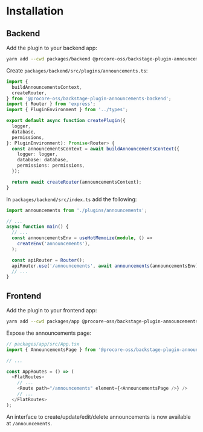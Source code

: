 # Installation

## Backend

Add the plugin to your backend app:

```bash
yarn add --cwd packages/backend @procore-oss/backstage-plugin-announcements-backend
```

Create `packages/backend/src/plugins/announcements.ts`:

```ts
import {
  buildAnnouncementsContext,
  createRouter,
} from '@procore-oss/backstage-plugin-announcements-backend';
import { Router } from 'express';
import { PluginEnvironment } from '../types';

export default async function createPlugin({
  logger,
  database,
  permissions,
}: PluginEnvironment): Promise<Router> {
  const announcementsContext = await buildAnnouncementsContext({
    logger: logger,
    database: database,
    permissions: permissions,
  });

  return await createRouter(announcementsContext);
}
```

In `packages/backend/src/index.ts` add the following:

```ts
import announcements from './plugins/announcements';

// ...
async function main() {
  // ...
  const announcementsEnv = useHotMemoize(module, () =>
    createEnv('announcements'),
  );

  const apiRouter = Router();
  apiRouter.use('/announcements', await announcements(announcementsEnv));
  // ...
}
```

## Frontend

Add the plugin to your frontend app:

```bash
yarn add --cwd packages/app @procore-oss/backstage-plugin-announcements
```

Expose the announcements page:

```ts
// packages/app/src/App.tsx
import { AnnouncementsPage } from '@procore-oss/backstage-plugin-announcements';

// ...

const AppRoutes = () => (
  <FlatRoutes>
    // ...
    <Route path="/announcements" element={<AnnouncementsPage />} />
    // ...
  </FlatRoutes>
);
```

An interface to create/update/edit/delete announcements is now available at `/announcements`.
